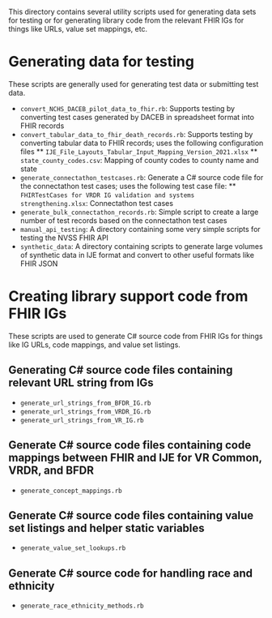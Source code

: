 This directory contains several utility scripts used for generating data sets for testing or for
generating library code from the relevant FHIR IGs for things like URLs, value set mappings, etc.

# Generating data for testing

These scripts are generally used for generating test data or submitting test data.

* `convert_NCHS_DACEB_pilot_data_to_fhir.rb`: Supports testing by converting test cases generated by DACEB in spreadsheet format into FHIR records
* `convert_tabular_data_to_fhir_death_records.rb`: Supports testing by converting tabular data to FHIR records; uses the following configuration files
** `IJE_File_Layouts_Tabular_Input_Mapping_Version_2021.xlsx`
** `state_county_codes.csv`: Mapping of county codes to county name and state
* `generate_connectathon_testcases.rb`: Generate a C# source code file for the connectathon test cases; uses the following test case file:
** `FHIRTestCases for VRDR IG validation and systems strengthening.xlsx`: Connectathon test cases
* `generate_bulk_connectathon_records.rb`: Simple script to create a large number of test records based on the connectathon test cases
* `manual_api_testing`: A directory containing some very simple scripts for testing the NVSS FHIR API
* `synthetic_data`: A directory containing scripts to generate large volumes of synthetic data in IJE format and convert to other useful formats like FHIR JSON

# Creating library support code from FHIR IGs

These scripts are used to generate C# source code from FHIR IGs for things like IG URLs, code
mappings, and value set listings.

## Generating C# source code files containing relevant URL string from IGs

* `generate_url_strings_from_BFDR_IG.rb`
* `generate_url_strings_from_VRDR_IG.rb`
* `generate_url_strings_from_VR_IG.rb`

## Generate C# source code files containing code mappings between FHIR and IJE for VR Common, VRDR, and BFDR

* `generate_concept_mappings.rb`

## Generate C# source code files containing value set listings and helper static variables

* `generate_value_set_lookups.rb`

## Generate C# source code for handling race and ethnicity

* `generate_race_ethnicity_methods.rb`
